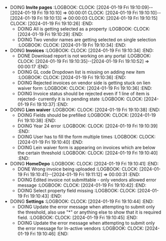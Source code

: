 - DOING  **Invite pages**
  :LOGBOOK:
  CLOCK: [2024-01-19 Fri 19:10:09]--[2024-01-19 Fri 19:10:10] =>  00:00:01
  CLOCK: [2024-01-19 Fri 19:10:10]--[2024-01-19 Fri 19:10:13] =>  00:00:03
  CLOCK: [2024-01-19 Fri 19:10:15]
  CLOCK: [2024-01-19 Fri 19:10:26]
  :END:
	- DOING All is getting selected as a property
	  :LOGBOOK:
	  CLOCK: [2024-01-19 Fri 19:10:29]
	  :END:
	- DOING Two vendor names are getting selected on single selection
	  :LOGBOOK:
	  CLOCK: [2024-01-19 Fri 19:10:34]
	  :END:
- DOING **Invoices**
  :LOGBOOK:
  CLOCK: [2024-01-19 Fri 19:10:34]
  :END:
	- DONE Download report is not working on any portal
	  :LOGBOOK:
	  CLOCK: [2024-01-19 Fri 19:10:35]--[2024-01-19 Fri 19:10:52] =>  00:00:17
	  :END:
	- DOING  GL code Dropdown list is missing on adding new item
	  :LOGBOOK:
	  CLOCK: [2024-01-19 Fri 19:10:36]
	  :END:
	- DOING Rejected invoices on vendor side is getting stuck on lien waiver form
	  :LOGBOOK:
	  CLOCK: [2024-01-19 Fri 19:10:36]
	  :END:
	- DOING Invoice status should be rejected even if 1 line of item is rejected- currently it is in pending state
	  :LOGBOOK:
	  CLOCK: [2024-01-19 Fri 19:10:37]
	  :END:
- DOING **Lien waiver**
  :LOGBOOK:
  CLOCK: [2024-01-19 Fri 19:10:38]
  :END:
	- DOING Fields should be prefilled
	  :LOGBOOK:
	  CLOCK: [2024-01-19 Fri 19:10:38]
	  :END:
	- DOING Year 24 error
	  :LOGBOOK:
	  CLOCK: [2024-01-19 Fri 19:10:39]
	  :END:
	- DOING User has to fill the form multiple times
	  :LOGBOOK:
	  CLOCK: [2024-01-19 Fri 19:10:40]
	  :END:
	- DOING Lein waiver form is appearing on invoices which are below the certain threshold
	  :LOGBOOK:
	  CLOCK: [2024-01-19 Fri 19:10:40]
	  :END:
- DOING **HomeDepo**
  :LOGBOOK:
  CLOCK: [2024-01-19 Fri 19:10:41]
  :END:
	- DONE Wrong invoice being uploaded
	  :LOGBOOK:
	  CLOCK: [2024-01-19 Fri 19:10:41]--[2024-01-19 Fri 19:11:12] =>  00:00:31
	  :END:
	- DOING Edited invoice not submittable - only vendors allowed error message
	  :LOGBOOK:
	  CLOCK: [2024-01-19 Fri 19:10:42]
	  :END:
	- DOING Select property field missing
	  :LOGBOOK:
	  CLOCK: [2024-01-19 Fri 19:10:43]
	  :END:
- DOING **Settings**
  :LOGBOOK:
  CLOCK: [2024-01-19 Fri 19:10:44]
  :END:
	- DOING Update the error message when attempting to submit only the threshold, also use "*" or anything else to show that it is required field.
	  :LOGBOOK:
	  CLOCK: [2024-01-19 Fri 19:10:45]
	  :END:
	- DOING Update the error message when attempting to submit only the error message for In-active vendors
	  :LOGBOOK:
	  CLOCK: [2024-01-19 Fri 19:10:46]
	  :END: